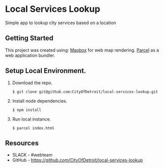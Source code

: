 # Local Services Lookup
Simple app to lookup city services based on a location

## Getting Started

This project was created using:
    [Mapbox](https://docs.mapbox.com/mapbox-gl-js/api/) for web map rendering.
    [Parcel](https://parceljs.org/) as a web application bundler.

## Setup Local Environment.

1. Download the repo.
    ```
    $ git clone git@github.com:CityOfDetroit/local-services-lookup.git
    ```
2. Install node dependencies.

    ```
    $ npm install
    ```

3. Run local instance.
    ```
    $ parcel index.html
    ```
## Resources

* SLACK - #webteam
* GitHub - https://github.com/CityOfDetroit/local-services-lookup
